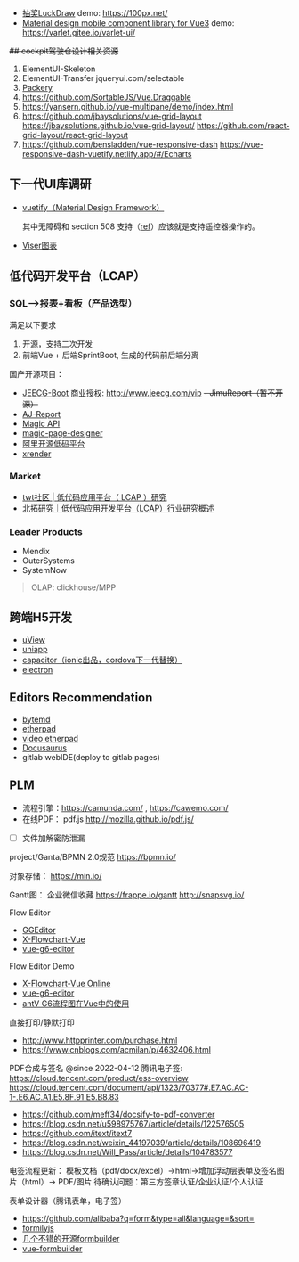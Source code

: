 - [抽奖LuckDraw](https://github.com/LuckDraw/lucky-canvas)
    demo: https://100px.net/
- [Material design mobile component library for Vue3](https://github.com/haoziqaq/varlet)
    demo: https://varlet.gitee.io/varlet-ui/

~~## cockpit驾驶仓设计相关资源~~
1. ElementUI-Skeleton
2. ElementUI-Transfer
   jqueryui.com/selectable
3. [Packery](https://packery.metafizzy.co/draggable.html)
4. https://github.com/SortableJS/Vue.Draggable
5. https://yansern.github.io/vue-multipane/demo/index.html
6. https://github.com/jbaysolutions/vue-grid-layout
   https://jbaysolutions.github.io/vue-grid-layout/
   https://github.com/react-grid-layout/react-grid-layout
7. https://github.com/bensladden/vue-responsive-dash
   https://vue-responsive-dash-vuetify.netlify.app/#/Echarts

## 下一代UI库调研
-  [vuetify（Material Design Framework）](https://vuetifyjs.com/)

    其中无障碍和 section 508 支持（[ref](https://vuetifyjs.com/zh-Hans/introduction/why-vuetify/)）应该就是支持遥控器操作的。
- [Viser图表](https://github.com/viserjs/viser)

## 低代码开发平台（LCAP）
### SQL——>报表+看板（产品选型）
满足以下要求
1. 开源，支持二次开发
2. 前端Vue + 后端SprintBoot, 生成的代码前后端分离

国产开源项目：
- [JEECG-Boot](http://www.jeecg.com/)
  商业授权: <http://www.jeecg.com/vip>
  ~~- JimuReport（暂不开源）~~
- [AJ-Report](https://gitee.com/anji-plus/report)
- [Magic API](http://10.12.5.188:20008/se/web)
- [magic-page-designer](https://gitee.com/ssssssss-team/magic-page-designer)
- [阿里开源低码平台](https://zhuanlan.zhihu.com/p/501129488?utm_source=com.tencent.wework&utm_medium=social&utm_oi=664942283628089344)
- [xrender](https://xrender.fun/generator)

### Market
- [twt社区 | 低代码应用平台（ LCAP ）研究](https://mp.weixin.qq.com/s?__biz=MjM5NTk0MTM1Mw==&mid=2650661280&idx=2&sn=074efc77b219365017904d1059338c64)
- [北拓研究｜低代码应用开发平台（LCAP）行业研究概述](https://new.qq.com/omn/20210416/20210416A07QWI00.html)

### Leader Products
- Mendix
- OuterSystems
- SystemNow

> OLAP: clickhouse/MPP

## 跨端H5开发
- [uView](https://www.uviewui.com/)
- [uniapp](https://uniapp.dcloud.io/)
- [capacitor（ionic出品，cordova下一代替换）](https://github.com/capacitor-community)
- [electron](https://www.electronjs.org/)

## Editors Recommendation
- [bytemd](https://github.com/bytedance/bytemd)
- [etherpad](https://github.com/ether/etherpad-lite)
- [video etherpad](https://video.etherpad.com/)
- [Docusaurus](https://docusaurus.io/)
- gitlab webIDE(deploy to gitlab pages)

## PLM
- 流程引擎：https://camunda.com/ , https://cawemo.com/
- 在线PDF： pdf.js 
http://mozilla.github.io/pdf.js/

- [ ] 文件加解密防泄漏

project/Ganta/BPMN 2.0规范
https://bpmn.io/

对象存储：
https://min.io/

Gantt图：
企业微信收藏
https://frappe.io/gantt
http://snapsvg.io/

Flow Editor
- [GGEditor](https://ggeditor.com/)
- [X-Flowchart-Vue](https://github.com/OXOYO/X-Flowchart-Vue)
- [vue-g6-editor](https://github.com/caoyu48/vue-g6-editor)

Flow Editor Demo
- [X-Flowchart-Vue Online](http://oxoyo.co/X-Flowchart-Vue/)
- [vue-g6-editor](http://62.234.69.136/)
- [antV G6流程图在Vue中的使用](https://www.jianshu.com/p/13579c3853bc)

直接打印/静默打印
- http://www.httpprinter.com/purchase.html
- https://www.cnblogs.com/acmilan/p/4632406.html

PDF合成与签名
@since 2022-04-12
腾讯电子签: https://cloud.tencent.com/product/ess-overview
https://cloud.tencent.com/document/api/1323/70377#.E7.AC.AC-1-.E6.AC.A1.E5.8F.91.E5.B8.83

- https://github.com/meff34/docsify-to-pdf-converter
- https://blog.csdn.net/u598975767/article/details/122576505
- https://github.com/itext/itext7
- https://blog.csdn.net/weixin_44197039/article/details/108696419
- https://blog.csdn.net/Will_Pass/article/details/104783577

电签流程更新：
模板文档（pdf/docx/excel）->html->增加浮动层表单及签名图片（html）-> PDF/图片
待确认问题：第三方签章认证/企业认证/个人认证

表单设计器（腾讯表单，电子签）
   - <https://github.com/alibaba?q=form&type=all&language=&sort=>
   - [formilyjs](https://formilyjs.org/)
   - [几个不错的开源formbuilder](https://www.cnblogs.com/rongfengliang/p/12703254.html)
   - [vue-formbuilder](https://vuejsexamples.com/form-builder-with-vue-js/)